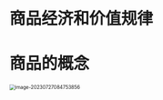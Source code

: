 # 商品经济和价值规律



# 商品的概念

<img src="https://cvp.oss-cn-shanghai.aliyuncs.com/picgo/202307270847954.png" alt="image-20230727084753856" style="zoom: 60%;" />
